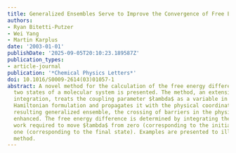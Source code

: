 ```yaml
---
title: Generalized Ensembles Serve to Improve the Convergence of Free Energy Simulations
authors:
- Ryan Bitetti-Putzer
- Wei Yang
- Martin Karplus
date: '2003-01-01'
publishDate: '2025-09-05T20:10:23.189587Z'
publication_types:
- article-journal
publication: '*Chemical Physics Letters*'
doi: 10.1016/S0009-2614(03)01057-1
abstract: A novel method for the calculation of the free energy difference between
  two states of a molecular system is presented. The method, an extension of thermodynamic
  integration, treats the coupling parameter $łambda$ as a variable in an extended
  Hamiltonian formulation and propagates it with the physical coordinates. In the
  resulting generalized ensemble, the crossing of barriers in the physical space is
  enhanced. The free energy difference is determined by integrating the reversible
  work required to move $łambda$ from zero (corresponding to the initial state) to
  one (corresponding to the final state). Examples are presented to illustrate the
  method.
---
```

